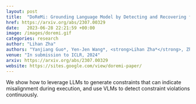 ```yaml
---
layout: post
title:  "DoReMi: Grounding Language Model by Detecting and Recovering from Plan-Execution Misalignment"
href: https://arxiv.org/abs/2307.00329
date:   2023-06-28 22:21:59 +00:00
image: /images/doremi.gif
categories: research
author: "Lihan Zha"
authors: "Yanjiang Guo*, Yen-Jen Wang*, <strong>Lihan Zha*</strong>, Zheyuan Jiang, Jianyu Chen"
venue: "In submission to ICLR, 2024"
arxiv: https://arxiv.org/abs/2307.00329
website: https://sites.google.com/view/doremi-paper/
---
```

We show how to leverage LLMs to generate constraints that can indicate misalignment during execution, and use VLMs to detect constraint violations continuously.